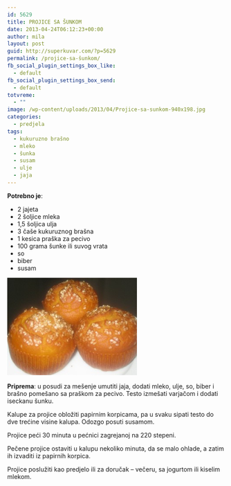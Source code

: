 ```yaml
---
id: 5629
title: PROJICE SA ŠUNKOM
date: 2013-04-24T06:12:23+00:00
author: mila
layout: post
guid: http://superkuvar.com/?p=5629
permalink: /projice-sa-šunkom/
fb_social_plugin_settings_box_like:
  - default
fb_social_plugin_settings_box_send:
  - default
totvreme:
  - ""
image: /wp-content/uploads/2013/04/Projice-sa-sunkom-940x198.jpg
categories:
  - predjela
tags:
  - kukuruzno brašno
  - mleko
  - šunka
  - susam
  - ulje
  - jaja
---
```

**Potrebno je**:

  * 2 jajeta
  * 2 šoljice mleka
  * 1,5 šoljica ulja
  * 3 čaše kukuruznog brašna
  * 1 kesica praška za pecivo
  * 100 grama šunke ili suvog vrata
  * so
  * biber
  * susam

<img class="alignnone size-medium wp-image-5630" src="/wp-content/uploads/2013/04/Projice-sa-sunkom-300x225.jpg" alt="Projice sa sunkom" width="300" height="225" /> 

**Priprema**: u posudi za mešenje umutiti jaja, dodati mleko, ulje, so, biber i brašno pomešano sa praškom za pecivo. Testo izmešati varjačom i dodati iseckanu šunku.

Kalupe za projice obložiti papirnim korpicama, pa u svaku sipati testo do dve trećine visine kalupa. Odozgo posuti susamom.

Projice peći 30 minuta u pećnici zagrejanoj na 220 stepeni.

Pečene projice ostaviti u kalupu nekoliko minuta, da se malo ohlade, a zatim ih izvaditi iz papirnih korpica.

Projice poslužiti kao predjelo ili za doručak &#8211; večeru, sa jogurtom ili kiselim mlekom.